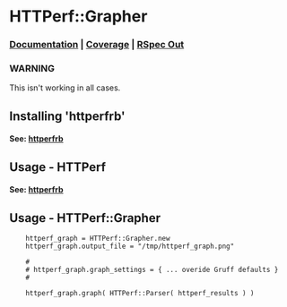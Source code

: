 HTTPerf::Grapher
================

### [Documentation](http://rubyops.github.com/httperfrb-grapher/doc/) | [Coverage](http://rubyops.github.com/httperfrb-grapher/coverage/) | [RSpec Out](https://github.com/rubyops/httperfrb-grapher/blob/master/RSPECOUT.md)


### WARNING

This isn't working in all cases. 

## Installing 'httperfrb'

#### See: [httperfrb](http://www.github.com/rubyops/httperfrb/)

## Usage - HTTPerf

#### See: [httperfrb](http://www.github.com/rubyops/httperfrb/)

## Usage - HTTPerf::Grapher

        httperf_graph = HTTPerf::Grapher.new
        httperf_graph.output_file = "/tmp/httperf_graph.png"
        
        #
        # httperf_graph.graph_settings = { ... overide Gruff defaults }
        # 
       
        httperf_graph.graph( HTTPerf::Parser( httperf_results ) ) 

